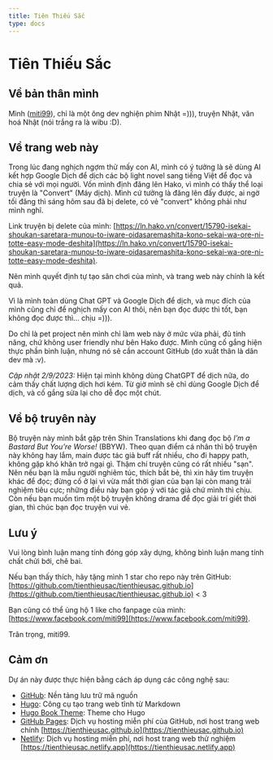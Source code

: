 ```yaml
---
title: Tiên Thiếu Sắc
type: docs
---
```


# Tiên Thiếu Sắc

## Về bản thân mình

Mình ([miti99](https://tiennm99.github.io)), chỉ là một ông dev nghiện phim Nhật =))), truyện Nhật, văn hoá
Nhật (nói trắng ra là wibu :D).

## Về trang web này

Trong lúc đang nghịch ngợm thử mấy con AI, mình có ý tưởng là sẽ dùng AI kết hợp Google Dịch để dịch
các bộ light novel sang tiếng Việt để đọc và chia sẻ với mọi người. Vốn mình định đăng lên Hako, vì
mình có thấy thể loại truyện là "Convert" (Máy dịch). Mình cứ tưởng là đăng lên đấy được, ai ngờ tối
đăng thì sáng hôm sau đã bị delete, có vẻ "convert" không phải như mình nghĩ.

Link truyện bị delete của mình:
[https://ln.hako.vn/convert/15790-isekai-shoukan-saretara-munou-to-iware-oidasaremashita-kono-sekai-wa-ore-ni-totte-easy-mode-deshita](https://ln.hako.vn/convert/15790-isekai-shoukan-saretara-munou-to-iware-oidasaremashita-kono-sekai-wa-ore-ni-totte-easy-mode-deshita).

Nên mình quyết định tự tạo sân chơi của mình, và trang web này chính là kết quả.

Vì là mình toàn dùng Chat GPT và Google Dịch để dịch, và mục đích của mình cũng chỉ để nghịch mấy
con AI thôi, nên bạn đọc được thì tốt, bạn không đọc được thì... chịu =))).

Do chỉ là pet project nên mình chỉ làm web này ở mức vừa phải, đủ tính năng, chứ không user friendly
như bên Hako được. Mình cũng cố gắng hiện thực phần bình luận, nhưng nó sẽ cần account GitHub (do
xuất thân là dân dev mà :v).

_Cập nhật 2/9/2023:_ Hiện tại mình không dùng ChatGPT để dịch nữa, do cảm thấy chất lượng dịch hơi
kém. Từ giờ mình sẽ chỉ dùng Google Dịch để dịch, và cố gắng sửa lại cho dễ đọc một chút.

## Về bộ truyên này

Bộ truyện này mình bắt gặp trên Shin Translations khi đang đọc
bộ _I’m a Bastard But You’re Worse!_ (BBYW). Theo quan điểm cá nhân thì bộ truyện này không hay lắm,
main được tác giả buff rất nhiều, cho đi happy path, không gặp khó khăn trở ngại gì. Thậm chí truyện
cũng có rất nhiều "sạn". Nên nếu bạn là mẫu người nghiêm túc, thích bắt bẻ, thì xin hãy tìm truyện
khác để đọc; đừng cố ở lại vì vừa mất thời gian của bạn lại còn mang trải nghiệm tiêu cực; những
điều này bạn góp ý với tác giả chứ mình thì chịu. Còn nếu bạn muốn tìm một bộ truyện không drama để
đọc giải trí giết thời gian, thì chúc bạn đọc truyện vui vẻ.

## Lưu ý

Vui lòng bình luận mang tính đóng góp xây dựng, không bình luận mang tính chất chửi bới, chê bai.

Nếu bạn thấy thích, hãy tặng mình 1 star cho repo này trên
GitHub: [https://github.com/tienthieusac/tienthieusac.github.io](https://github.com/tienthieusac/tienthieusac.github.io) <
3

Bạn cũng có thể ủng hộ 1 like cho fanpage của mình: [https://www.facebook.com/miti99](https://www.facebook.com/miti99).

Trân trọng,
miti99.

## Cảm ơn

Dự án này được thực hiện bằng cách áp dụng các công nghệ sau:

- [GitHub](https://github.com): Nền tảng lưu trữ mã nguồn
- [Hugo](https://gohugo.io/): Công cụ tạo trang web tĩnh từ Markdown
- [Hugo Book Theme](https://github.com/alex-shpak/hugo-book/): Theme cho Hugo
- [GitHub Pages](https://pages.github.com): Dịch vụ hosting miễn phí của GitHub, nơi host trang web
  chính [https://tienthieusac.github.io](https://tienthieusac.github.io)
- [Netlify](https://www.netlify.com): Dịch vụ hosting miễn phí, nơi host trang web thử
  nghiệm [https://tienthieusac.netlify.app](https://tienthieusac.netlify.app)
